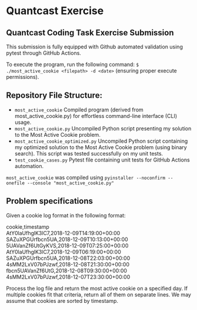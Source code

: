 # Quantcast Exercise

## Quantcast Coding Task Exercise Submission

This submission is fully equipped with Github automated validation using pytest through GitHub Actions.

To execute the program, run the following command: `$ ./most_active_cookie <filepath> -d <date>` (ensuring proper execute permissions).

## Repository File Structure:

- `most_active_cookie` Compiled program (derived from most_active_cookie.py) for effortless command-line interface (CLI) usage.
- `most_active_cookie.py` Uncompiled Python script presenting my solution to the Most Active Cookie problem.
- `most_active_cookie_optimized.py` Uncompiled Python script containing my optimized solution to the Most Active Cookie problem (using binary search). This script was tested successfully on my unit tests.
- `test_cookie_cases.py` Pytest file containing unit tests for GitHub Actions automation.

`most_active_cookie` was compiled using `pyinstaller --noconfirm --onefile --console "most_active_cookie.py"`

## Problem specifications

Given a cookie log format in the following format:

cookie,timestamp\
AtY0laUfhglK3lC7,2018-12-09T14:19:00+00:00\
SAZuXPGUrfbcn5UA,2018-12-09T10:13:00+00:00\
5UAVanZf6UtGyKVS,2018-12-09T07:25:00+00:00\
AtY0laUfhglK3lC7,2018-12-09T06:19:00+00:00\
SAZuXPGUrfbcn5UA,2018-12-08T22:03:00+00:00\
4sMM2LxV07bPJzwf,2018-12-08T21:30:00+00:00\
fbcn5UAVanZf6UtG,2018-12-08T09:30:00+00:00\
4sMM2LxV07bPJzwf,2018-12-07T23:30:00+00:00

Process the log file and return the most active cookie on a specified day. If multiple cookies fit that criteria, return all of them on separate lines. We may assume that cookies are sorted by timestamp. 


